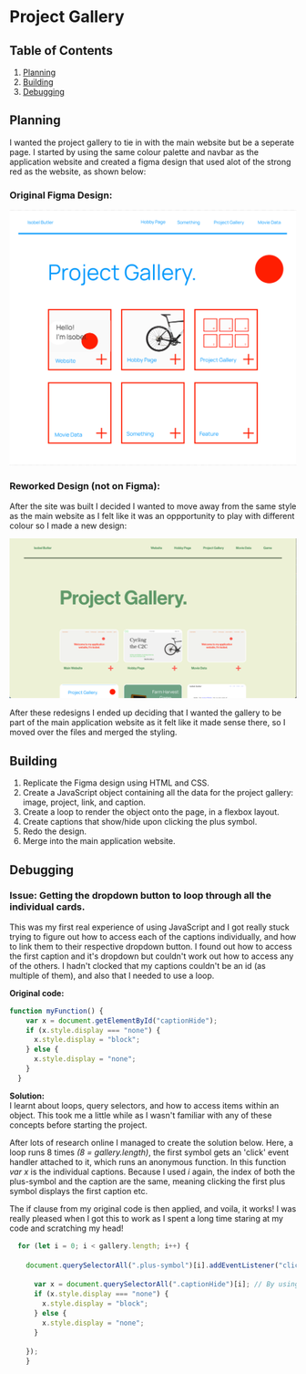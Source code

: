 
# Project Gallery

## Table of Contents
1. [Planning](#Planning) 
2. [Building](#Building)  
3. [Debugging](#Debugging)

## Planning

I wanted the project gallery to tie in with the main website but be a seperate page. I started by using the same colour palette and navbar as the application website and created a figma design that used alot of the strong red as the website, as shown below:

### Original Figma Design:

![Original Website design](images/figma_design.png)

### Reworked Design (not on Figma):
After the site was built I decided I wanted to move away from the same style as the main website as I felt like it was an oppportunity to play with different colour so I made a new design:  

![Next Website design](images/old_design.png)

After these redesigns I ended up deciding that I wanted the gallery to be part of the main application website as it felt like it made sense there, so I moved over the files and merged the styling.

## Building

1. Replicate the Figma design using HTML and CSS.
2. Create a JavaScript object containing all the data for the project gallery: image, project, link, and caption.
3. Create a loop to render the object onto the page, in a flexbox layout.
4. Create captions that show/hide upon clicking the plus symbol.
5. Redo the design.
6. Merge into the main application website.

## Debugging

### Issue: Getting the dropdown button to loop through all the individual cards.
This was my first real experience of using JavaScript and I got really stuck trying to figure out how to access each of the captions individually, and how to link them to their respective dropdown button. I found out how to access the first caption and it's dropdown but couldn't work out how to access any of the others. I hadn't clocked that my captions couldn't be an id (as multiple of them), and also that I needed to use a loop.

**Original code:**
```javascript
function myFunction() {
    var x = document.getElementById("captionHide");
    if (x.style.display === "none") {
      x.style.display = "block";
    } else {
      x.style.display = "none";
    }
  }
```

**Solution:**  
I learnt about loops, query selectors, and how to access items within an object. This took me a little while as I wasn't familiar with any of these concepts before starting the project.

After lots of research online I managed to create the solution below. Here, a loop runs 8 times *(8 = gallery.length)*, the first symbol gets an 'click' event handler attached to it, which runs an anonymous function. In this function *var x* is the individual captions. Because I used *i* again, the index of both the plus-symbol and the caption are the same, meaning clicking the first plus symbol displays the first caption etc.

The if clause from my original code is then applied, and voila, it works! I was really pleased when I got this to work as I spent a long time staring at my code and scratching my head!

```javascript
  for (let i = 0; i < gallery.length; i++) {
    
    document.querySelectorAll(".plus-symbol")[i].addEventListener("click", function() {
    
      var x = document.querySelectorAll(".captionHide")[i]; // By using querySelectorAll and captionHide as a class, you can select which index number to affect.
      if (x.style.display === "none") {
        x.style.display = "block";
      } else {
        x.style.display = "none";
      }
      
    });
    }
    
```


